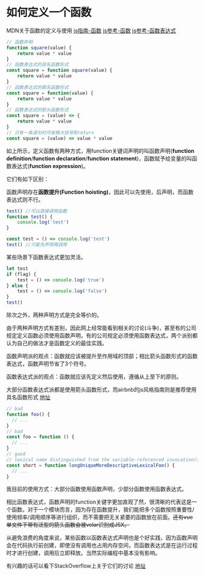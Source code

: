 # 如何定义一个函数

MDN关于函数的定义与使用 [js指南-函数](https://developer.mozilla.org/zh-CN/docs/Web/JavaScript/Guide/Functions) [js参考-函数](https://developer.mozilla.org/zh-CN/docs/Web/JavaScript/Reference/Functions) [js参考-函数表达式](https://developer.mozilla.org/zh-CN/docs/Web/JavaScript/Reference/Operators/function)

```javascript
// 函数声明
function square(value) {
    return value * value
}
// 函数表达式的具名函数形式
const square = function square(value) {
	return value * value
}
// 函数表达式的匿名函数形式
const square = function(value) {
    return value * value
}
// 函数表达式的箭头函数形式
const square = (value) => {
    return value * value
}
// 只有一条语句时可省略大括号和return
const square = (value) => value * value
```

如上所示，定义函数有两种方式，用function关键词声明的叫函数声明(**function definition**/**function declaration**/**function statement**)，函数赋予给变量的叫函数表达式(**function expression**)。

它们有如下区别：

函数声明存在**函数提升(Function hoisting)**，因此可以先使用，后声明，而函数表达式则不行。

```javascript
test() //可以直接调用函数
function test() {
    console.log('test')
}

const test = () => console.log('test')
test() //只能先声明再调用
```

某些场景下函数表达式更加灵活。

```javascript
let test
if (flag) {
	test = () => console.log('true')
} else {
	test = () => console.log('false')
}
test()
```

除次之外，两种声明方式是完全等价的。

由于两种声明方式有差别，因此网上经常能看到相关的讨论(斗争)，甚至有的公司规定定义函数必须使用函数声明，有的公司规定必须使用函数表达式，两个派别都认为自己的做法才是函数定义的最佳实践。

函数声明派的观点：函数就应该被提升至作用域的顶部；相比箭头函数形式的函数表达式，函数声明节省了3个符号。

函数表达式派的观点：函数就应该先定义然后使用，遵循从上至下的原则。

大部分函数表达式派都是使用箭头函数形式，而airbnb的js风格指南则是推荐使用具名函数形式 [地址](https://github.com/airbnb/javascript#functions)

```javascript
// bad
function foo() {
  // ...
}
// bad
const foo = function () {
  // ...
}
// good
// lexical name distinguished from the variable-referenced invocation(s)
const short = function longUniqueMoreDescriptiveLexicalFoo() {
  // ...
}
```

我目前的使用方式：大部分函数使用函数声明，少部分函数使用函数表达式。

相比函数表达式，函数声明的function关键字更加直观了然，很清晰的代表这是一个函数。对于一个模块而言，因为存在函数提升，我们能把多个函数按照重要性/使用频率/调用顺序等进行组织，而不需要把无关紧要的函数放在前面。~~还有vue单文件下带有泛型的箭头函数会被volar识别成JSX。~~

从避免浪费的角度来说，某些函数以函数表达式声明也是个好实践，因为函数声明会在代码执行前创建，即使没有调用也占用内存空间，而函数表达式是在运行过程时才进行创建，调用后立即释放。当然实际编程中基本没有影响。

有兴趣的话可以看下StackOverflow上关于它们的讨论 [地址](https://stackoverflow.com/questions/336859/var-functionname-function-vs-function-functionname)
